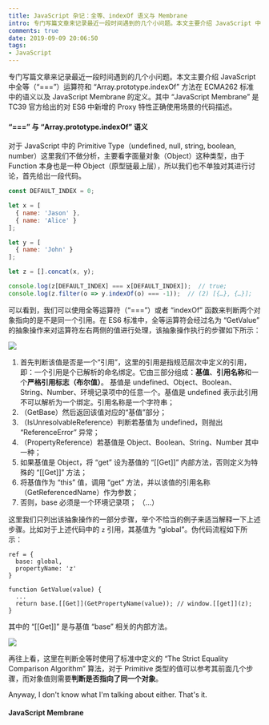 ```yaml
---
title: JavaScript 杂记：全等、indexOf 语义与 Membrane
intro: 专门写篇文章来记录最近一段时间遇到的几个小问题。本文主要介绍 JavaScript 中全等（“===”）运算符和 “Array.prototype.indexOf” 方法在 ECMA262 标准中的语义以及 JavaScript Membrane 的定义。其中 “JavaScript Membrane” 是 TC39 官方给出的对 ES6 中新增的 Proxy 特性正确使用场景的代码描述。
comments: true
date: 2019-09-09 20:06:50
tags:
- JavaScript
---
```


专门写篇文章来记录最近一段时间遇到的几个小问题。本文主要介绍 JavaScript 中全等（“===”）运算符和 “Array.prototype.indexOf” 方法在 ECMA262 标准中的语义以及 JavaScript Membrane 的定义。其中 “JavaScript Membrane” 是 TC39 官方给出的对 ES6 中新增的 Proxy 特性正确使用场景的代码描述。

#### “===” 与 “Array.prototype.indexOf” 语义

对于 JavaScript 中的 Primitive Type（undefined, null, string, boolean, number）这里我们不做分析，主要看字面量对象（Object）这种类型，由于 Function 本身也是一种 Object（原型链最上层），所以我们也不单独对其进行讨论，首先给出一段代码。 

```javascript
const DEFAULT_INDEX = 0;

let x = [
  { name: 'Jason' }, 
  { name: 'Alice' }
];

let y = [
  { name: 'John' }
];

let z = [].concat(x, y);

console.log(z[DEFAULT_INDEX] === x[DEFAULT_INDEX]);  // true;
console.log(z.filter(o => y.indexOf(o) === -1));  // (2) [{…}, {…}];
```

可以看到，我们可以使用全等运算符（“===”）或者 “indexOf” 函数来判断两个对象指向的是不是同一个引用。在 ES6 标准中，全等运算符会经过名为 “GetValue” 的抽象操作来对运算符左右两侧的值进行处理，该抽象操作执行的步骤如下所示：

![](1.png)


1. 首先判断该值是否是一个“引用”，这里的引用是指规范层次中定义的引用，即：一个引用是个已解析的命名绑定。它由三部分组成：**基值**、**引用名称**和一个**严格引用标志（布尔值）**。 基值是 undefined、Object、Boolean、String、Number、环境记录项中的任意一个。基值是 undefined 表示此引用不可以解析为一个绑定。引用名称是一个字符串；
2. （GetBase）然后返回该值对应的“基值”部分；
3. （IsUnresolvableReference）判断若基值为 undefined，则抛出 “ReferenceError” 异常；
4. （PropertyReference）若基值是 Object、Boolean、String、Number 其中一种；
  1. 如果基值是 Object，将 “get” 设为基值的 “[[Get]]” 内部方法，否则定义为特殊的 “[[Get]]” 方法；
  2. 将基值作为 “this” 值，调用 “get” 方法，并以该值的引用名称（GetReferencedName）作为参数；
5. 否则，base 必须是一个环境记录项；
（...）

这里我们只列出该抽象操作的一部分步骤，举个不恰当的例子来适当解释一下上述步骤。比如对于上述代码中的 `z` 引用，其基值为 “global”。伪代码流程如下所示：

```text
ref = {
  base: global,
  propertyName: 'z'
}

function GetValue(value) {
  ...
  return base.[[Get]](GetPropertyName(value)); // window.[[get]](z);
}
```

其中的 “[[Get]]” 是与基值 “base” 相关的内部方法。


![](2.png)

再往上看，这里在判断全等时使用了标准中定义的 “The Strict Equality Comparison Algorithm” 算法，对于 Primitive 类型的值可以参考其前面几个步骤，而对象值则需要**判断是否指向了同一个对象**。

Anyway, I don't know what I'm talking about either. That's it.


#### JavaScript Membrane

